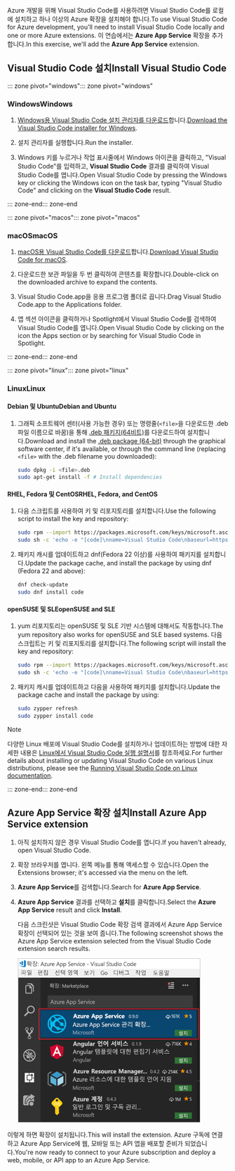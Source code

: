<span data-ttu-id="6c307-101">Azure 개발을 위해 Visual Studio Code를 사용하려면 Visual Studio Code를 로컬에 설치하고 하나 이상의 Azure 확장을 설치해야 합니다.</span><span class="sxs-lookup"><span data-stu-id="6c307-101">To use Visual Studio Code for Azure development, you'll need to install Visual Studio Code locally and one or more Azure extensions.</span></span> <span data-ttu-id="6c307-102">이 연습에서는 **Azure App Service** 확장을 추가합니다.</span><span class="sxs-lookup"><span data-stu-id="6c307-102">In this exercise, we'll add the **Azure App Service** extension.</span></span>

## <a name="install-visual-studio-code"></a><span data-ttu-id="6c307-103">Visual Studio Code 설치</span><span class="sxs-lookup"><span data-stu-id="6c307-103">Install Visual Studio Code</span></span>

<span data-ttu-id="6c307-104">::: zone pivot="windows"</span><span class="sxs-lookup"><span data-stu-id="6c307-104">::: zone pivot="windows"</span></span>

### <a name="windows"></a><span data-ttu-id="6c307-105">Windows</span><span class="sxs-lookup"><span data-stu-id="6c307-105">Windows</span></span>

1. <span data-ttu-id="6c307-106">[Windows용 Visual Studio Code 설치 관리자를 다운로드](https://code.visualstudio.com/)합니다.</span><span class="sxs-lookup"><span data-stu-id="6c307-106">[Download the Visual Studio Code installer for Windows](https://code.visualstudio.com/).</span></span>

1. <span data-ttu-id="6c307-107">설치 관리자를 실행합니다.</span><span class="sxs-lookup"><span data-stu-id="6c307-107">Run the installer.</span></span>

1. <span data-ttu-id="6c307-108">Windows 키를 누르거나 작업 표시줄에서 Windows 아이콘을 클릭하고, "Visual Studio Code"를 입력하고, **Visual Studio Code** 결과를 클릭하여 Visual Studio Code를 엽니다.</span><span class="sxs-lookup"><span data-stu-id="6c307-108">Open Visual Studio Code by pressing the Windows key or clicking the Windows icon on the task bar, typing "Visual Studio Code" and clicking on the **Visual Studio Code** result.</span></span>

<span data-ttu-id="6c307-109">::: zone-end</span><span class="sxs-lookup"><span data-stu-id="6c307-109">::: zone-end</span></span>

<span data-ttu-id="6c307-110">::: zone pivot="macos"</span><span class="sxs-lookup"><span data-stu-id="6c307-110">::: zone pivot="macos"</span></span>

### <a name="macos"></a><span data-ttu-id="6c307-111">macOS</span><span class="sxs-lookup"><span data-stu-id="6c307-111">macOS</span></span>

1. <span data-ttu-id="6c307-112">[macOS용 Visual Studio Code를 다운로드](https://code.visualstudio.com/)합니다.</span><span class="sxs-lookup"><span data-stu-id="6c307-112">[Download Visual Studio Code for macOS](https://code.visualstudio.com/).</span></span>

1. <span data-ttu-id="6c307-113">다운로드한 보관 파일을 두 번 클릭하여 콘텐츠를 확장합니다.</span><span class="sxs-lookup"><span data-stu-id="6c307-113">Double-click on the downloaded archive to expand the contents.</span></span>

1. <span data-ttu-id="6c307-114">Visual Studio Code.app을 응용 프로그램 폴더로 끕니다.</span><span class="sxs-lookup"><span data-stu-id="6c307-114">Drag Visual Studio Code.app to the Applications folder.</span></span>

1. <span data-ttu-id="6c307-115">앱 섹션 아이콘을 클릭하거나 Spotlight에서 Visual Studio Code를 검색하여 Visual Studio Code를 엽니다.</span><span class="sxs-lookup"><span data-stu-id="6c307-115">Open Visual Studio Code by clicking on the icon the Apps section or by searching for Visual Studio Code in Spotlight.</span></span>

<span data-ttu-id="6c307-116">::: zone-end</span><span class="sxs-lookup"><span data-stu-id="6c307-116">::: zone-end</span></span>

<span data-ttu-id="6c307-117">::: zone pivot="linux"</span><span class="sxs-lookup"><span data-stu-id="6c307-117">::: zone pivot="linux"</span></span>

### <a name="linux"></a><span data-ttu-id="6c307-118">Linux</span><span class="sxs-lookup"><span data-stu-id="6c307-118">Linux</span></span> 

#### <a name="debian-and-ubuntu"></a><span data-ttu-id="6c307-119">Debian 및 Ubuntu</span><span class="sxs-lookup"><span data-stu-id="6c307-119">Debian and Ubuntu</span></span>

1. <span data-ttu-id="6c307-120">그래픽 소프트웨어 센터(사용 가능한 경우) 또는 명령줄(`<file>`을 다운로드한 .deb 파일 이름으로 바꿈)을 통해 [.deb 패키지(64비트)](https://go.microsoft.com/fwlink/?LinkID=760868)를 다운로드하여 설치합니다.</span><span class="sxs-lookup"><span data-stu-id="6c307-120">Download and install the [.deb package (64-bit)](https://go.microsoft.com/fwlink/?LinkID=760868) through the graphical software center, if it's available, or through the command line (replacing `<file>` with the .deb filename you downloaded):</span></span>

    ```bash
    sudo dpkg -i <file>.deb
    sudo apt-get install -f # Install dependencies
    ```

#### <a name="rhel-fedora-and-centos"></a><span data-ttu-id="6c307-121">RHEL, Fedora 및 CentOS</span><span class="sxs-lookup"><span data-stu-id="6c307-121">RHEL, Fedora, and CentOS</span></span>

1. <span data-ttu-id="6c307-122">다음 스크립트를 사용하여 키 및 리포지토리를 설치합니다.</span><span class="sxs-lookup"><span data-stu-id="6c307-122">Use the following script to install the key and repository:</span></span>

    ```bash
    sudo rpm --import https://packages.microsoft.com/keys/microsoft.asc
    sudo sh -c 'echo -e "[code]\nname=Visual Studio Code\nbaseurl=https://packages.microsoft.com/yumrepos/vscode\nenabled=1\ngpgcheck=1\ngpgkey=https://packages.microsoft.com/keys/microsoft.asc" > /etc/yum.repos.d/vscode.repo'
    ```

1. <span data-ttu-id="6c307-123">패키지 캐시를 업데이트하고 dnf(Fedora 22 이상)를 사용하여 패키지를 설치합니다.</span><span class="sxs-lookup"><span data-stu-id="6c307-123">Update the package cache, and install the package by using dnf (Fedora 22 and above):</span></span>

    ```bash
    dnf check-update
    sudo dnf install code
    ```

#### <a name="opensuse-and-sle"></a><span data-ttu-id="6c307-124">openSUSE 및 SLE</span><span class="sxs-lookup"><span data-stu-id="6c307-124">openSUSE and SLE</span></span>

1. <span data-ttu-id="6c307-125">yum 리포지토리는 openSUSE 및 SLE 기반 시스템에 대해서도 작동합니다.</span><span class="sxs-lookup"><span data-stu-id="6c307-125">The yum repository also works for openSUSE and SLE based systems.</span></span> <span data-ttu-id="6c307-126">다음 스크립트는 키 및 리포지토리를 설치합니다.</span><span class="sxs-lookup"><span data-stu-id="6c307-126">The following script will install the key and repository:</span></span>

    ```bash
    sudo rpm --import https://packages.microsoft.com/keys/microsoft.asc
    sudo sh -c 'echo -e "[code]\nname=Visual Studio Code\nbaseurl=https://packages.microsoft.com/yumrepos/vscode\nenabled=1\ntype=rpm-md\ngpgcheck=1\ngpgkey=https://packages.microsoft.com/keys/microsoft.asc" > /etc/zypp/repos.d/vscode.repo'
    ```

1. <span data-ttu-id="6c307-127">패키지 캐시를 업데이트하고 다음을 사용하여 패키지를 설치합니다.</span><span class="sxs-lookup"><span data-stu-id="6c307-127">Update the package cache and install the package by using:</span></span>

    ```bash
    sudo zypper refresh
    sudo zypper install code
    ```

> [!NOTE]
> <span data-ttu-id="6c307-128">다양한 Linux 배포에 Visual Studio Code를 설치하거나 업데이트하는 방법에 대한 자세한 내용은 [Linux에서 Visual Studio Code 실행 설명서](https://code.visualstudio.com/docs/setup/linux)를 참조하세요.</span><span class="sxs-lookup"><span data-stu-id="6c307-128">For further details about installing or updating Visual Studio Code on various Linux distributions, please see the [Running Visual Studio Code on Linux documentation](https://code.visualstudio.com/docs/setup/linux).</span></span>

<span data-ttu-id="6c307-129">::: zone-end</span><span class="sxs-lookup"><span data-stu-id="6c307-129">::: zone-end</span></span>

## <a name="install-azure-app-service-extension"></a><span data-ttu-id="6c307-130">Azure App Service 확장 설치</span><span class="sxs-lookup"><span data-stu-id="6c307-130">Install Azure App Service extension</span></span>

1. <span data-ttu-id="6c307-131">아직 설치하지 않은 경우 Visual Studio Code를 엽니다.</span><span class="sxs-lookup"><span data-stu-id="6c307-131">If you haven't already, open Visual Studio Code.</span></span>

1. <span data-ttu-id="6c307-132">확장 브라우저를 엽니다. 왼쪽 메뉴를 통해 액세스할 수 있습니다.</span><span class="sxs-lookup"><span data-stu-id="6c307-132">Open the Extensions browser; it's accessed via the menu on the left.</span></span>

1. <span data-ttu-id="6c307-133">**Azure App Service**를 검색합니다.</span><span class="sxs-lookup"><span data-stu-id="6c307-133">Search for **Azure App Service**.</span></span>

1. <span data-ttu-id="6c307-134">**Azure App Service** 결과를 선택하고 **설치**를 클릭합니다.</span><span class="sxs-lookup"><span data-stu-id="6c307-134">Select the **Azure App Service** result and click **Install**.</span></span>

    <span data-ttu-id="6c307-135">다음 스크린샷은 Visual Studio Code 확장 검색 결과에서 Azure App Service 확장이 선택되어 있는 것을 보여 줍니다.</span><span class="sxs-lookup"><span data-stu-id="6c307-135">The following screenshot shows the Azure App Service extension selected from the Visual Studio Code extension search results.</span></span>

    ![검색 결과에 Azure App Service 확장이 강조 표시된 확장 탭을 보여 주는 Visual Studio Code의 스크린샷입니다.](../media/3-install-azure-extension.png)

<span data-ttu-id="6c307-137">이렇게 하면 확장이 설치됩니다.</span><span class="sxs-lookup"><span data-stu-id="6c307-137">This will install the extension.</span></span> <span data-ttu-id="6c307-138">Azure 구독에 연결하고 Azure App Service에 웹, 모바일 또는 API 앱을 배포할 준비가 되었습니다.</span><span class="sxs-lookup"><span data-stu-id="6c307-138">You're now ready to connect to your Azure subscription and deploy a web, mobile, or API app to an Azure App Service.</span></span>
